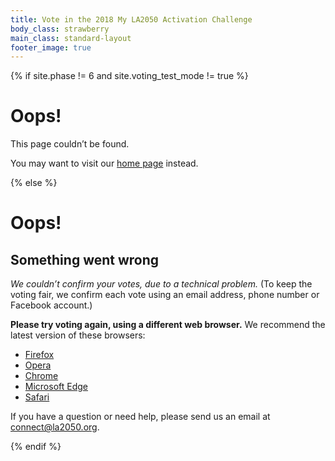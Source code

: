```yaml
---
title: Vote in the 2018 My LA2050 Activation Challenge
body_class: strawberry
main_class: standard-layout
footer_image: true
---
```


{% if site.phase != 6 and site.voting_test_mode != true %}

# Oops!

<div class="introduction" markdown="1">
This page couldn’t be found.

You may want to visit our [home page](/) instead.
</div>

{% else %}

# Oops!

## Something went wrong

*We couldn’t confirm your votes, due to a technical problem.* (To keep the voting fair, we confirm each vote using an email address, phone number or Facebook account.)

**Please try voting again, using a different web browser.** We recommend the latest version of these browsers:

* [Firefox](https://www.mozilla.org/firefox/)
* [Opera](https://www.opera.com)
* [Chrome](https://www.google.com/chrome/)
* [Microsoft Edge](https://www.microsoft.com/windows/microsoft-edge)
* [Safari](https://www.apple.com/safari/)

If you have a question or need help, please send us an email at <a href="mailto:connect@la2050.org">connect@la2050.org</a>.

{% endif %}
